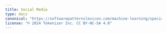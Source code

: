 ```yaml
---
title: Social Media
type: docs
canonical: "https://softwarepatternslexicon.com/machine-learning/specialized-applications/social-media"
license: "© 2024 Tokenizer Inc. CC BY-NC-SA 4.0"
---
```

